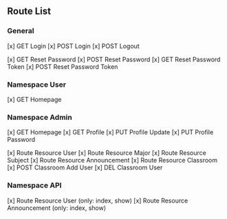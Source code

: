 ## Route List

### General

[x] GET Login
[x] POST Login
[x] POST Logout

[x] GET Reset Password
[x] POST Reset Password
[x] GET Reset Password Token
[x] POST Reset Password Token

### Namespace User

[x] GET Homepage

### Namespace Admin

[x] GET Homepage
[x] GET Profile
[x] PUT Profile Update
[x] PUT Profile Password

[x] Route Resource User
[x] Route Resource Major
[x] Route Resource Subject 
[x] Route Resource Announcement
[x] Route Resource Classroom
[x] POST Classroom Add User
[x] DEL Classroom User

### Namespace API


[x] Route Resource User (only: index, show)
[x] Route Resource Announcement (only: index, show)